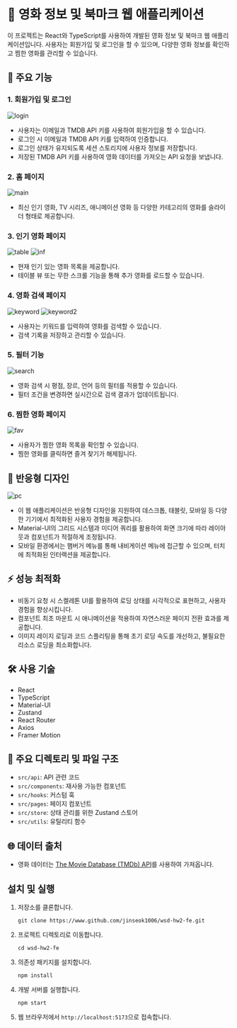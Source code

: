 # 🎥 영화 정보 및 북마크 웹 애플리케이션

이 프로젝트는 React와 TypeScript를 사용하여 개발된 영화 정보 및 북마크 웹 애플리케이션입니다. 사용자는 회원가입 및 로그인을 할 수 있으며, 다양한 영화 정보를 확인하고 찜한 영화를 관리할 수 있습니다.

## 🌟 주요 기능

### 1. 회원가입 및 로그인
![login](https://github.com/user-attachments/assets/21435dbe-b2dd-4ed2-adb3-4ec7debffc09)
- 사용자는 이메일과 TMDB API 키를 사용하여 회원가입을 할 수 있습니다.
- 로그인 시 이메일과 TMDB API 키를 입력하여 인증합니다.
- 로그인 상태가 유지되도록 세션 스토리지에 사용자 정보를 저장합니다.
- 저장된 TMDB API 키를 사용하여 영화 데이터를 가져오는 API 요청을 보냅니다.

### 2. 홈 페이지
![main](https://github.com/user-attachments/assets/bfddabb3-e2d9-4064-84d4-7fe641261c61)
- 최신 인기 영화, TV 시리즈, 애니메이션 영화 등 다양한 카테고리의 영화를 슬라이더 형태로 제공합니다.


### 3. 인기 영화 페이지
![table](https://github.com/user-attachments/assets/d75f9e3c-1e9f-447d-a42a-08cc5fde299c)
![inf](https://github.com/user-attachments/assets/1e11cda2-1b2b-44af-b1e5-ffccd8b236a8)
- 현재 인기 있는 영화 목록을 제공합니다.
- 테이블 뷰 또는 무한 스크롤 기능을 통해 추가 영화를 로드할 수 있습니다.

### 4. 영화 검색 페이지
![keyword](https://github.com/user-attachments/assets/c72c1797-7e2a-400e-8a49-0df34c812936)
![keyword2](https://github.com/user-attachments/assets/085bc323-f4fb-4d4a-b9dc-e7cf006cdd0a)
- 사용자는 키워드를 입력하여 영화를 검색할 수 있습니다.
- 검색 기록을 저장하고 관리할 수 있습니다.

### 5. 필터 기능
![search](https://github.com/user-attachments/assets/23846a2c-70dd-4436-9748-39cc1f88320b)
- 영화 검색 시 평점, 장르, 언어 등의 필터를 적용할 수 있습니다.
- 필터 조건을 변경하면 실시간으로 검색 결과가 업데이트됩니다.

### 6. 찜한 영화 페이지
![fav](https://github.com/user-attachments/assets/6e3da701-4920-41d7-aacb-fbed962a9d89)
- 사용자가 찜한 영화 목록을 확인할 수 있습니다.
- 찜한 영화를 클릭하면 즐겨 찾기가 해제됩니다.

## 📱 반응형 디자인
![pc](https://github.com/user-attachments/assets/708eeeb0-a8f7-4c1a-99bb-3ed47835dc0e)

- 이 웹 애플리케이션은 반응형 디자인을 지원하여 데스크톱, 태블릿, 모바일 등 다양한 기기에서 최적화된 사용자 경험을 제공합니다.
- Material-UI의 그리드 시스템과 미디어 쿼리를 활용하여 화면 크기에 따라 레이아웃과 컴포넌트가 적절하게 조정됩니다.
- 모바일 환경에서는 햄버거 메뉴를 통해 내비게이션 메뉴에 접근할 수 있으며, 터치에 최적화된 인터랙션을 제공합니다.

## ⚡️ 성능 최적화
- 비동기 요청 시 스켈레톤 UI를 활용하여 로딩 상태를 시각적으로 표현하고, 사용자 경험을 향상시킵니다.
- 컴포넌트 최초 마운트 시 애니메이션을 적용하여 자연스러운 페이지 전환 효과를 제공합니다.
- 이미지 레이지 로딩과 코드 스플리팅을 통해 초기 로딩 속도를 개선하고, 불필요한 리소스 로딩을 최소화합니다.

## 🛠️ 사용 기술

- React
- TypeScript
- Material-UI
- Zustand
- React Router
- Axios
- Framer Motion

## 📁 주요 디렉토리 및 파일 구조

- `src/api`: API 관련 코드
- `src/components`: 재사용 가능한 컴포넌트
- `src/hooks`: 커스텀 훅
- `src/pages`: 페이지 컴포넌트
- `src/store`: 상태 관리를 위한 Zustand 스토어
- `src/utils`: 유틸리티 함수

## 🌐 데이터 출처

- 영화 데이터는 [The Movie Database (TMDb) API](https://www.themoviedb.org/)를 사용하여 가져옵니다.

## 설치 및 실행

1. 저장소를 클론합니다.
   ```
   git clone https://www.github.com/jinseok1006/wsd-hw2-fe.git
   ```

2. 프로젝트 디렉토리로 이동합니다.
   ```
   cd wsd-hw2-fe
   ```

3. 의존성 패키지를 설치합니다.
   ```
   npm install
   ```

4. 개발 서버를 실행합니다.
   ```
   npm start
   ```

5. 웹 브라우저에서 `http://localhost:5173`으로 접속합니다.





